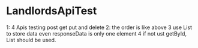 # LandlordsApiTest
1: 4 Apis testing post get put and delete
2: the order is like above
3 use List to store data even responseData is only one element
4 if not ust getById, List should be used.
